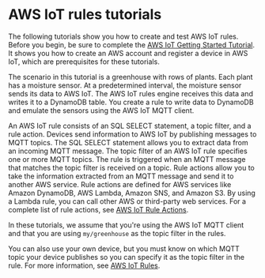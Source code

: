 # AWS IoT rules tutorials<a name="iot-rules-tutorial"></a>

The following tutorials show you how to create and test AWS IoT rules\. Before you begin, be sure to complete the [AWS IoT Getting Started Tutorial](iot-gs.md)\. It shows you how to create an AWS account and register a device in AWS IoT, which are prerequisites for these tutorials\.

The scenario in this tutorial is a greenhouse with rows of plants\. Each plant has a moisture sensor\. At a predetermined interval, the moisture sensor sends its data to AWS IoT\. The AWS IoT rules engine receives this data and writes it to a DynamoDB table\. You create a rule to write data to DynamoDB and emulate the sensors using the AWS IoT MQTT client\.

An AWS IoT rule consists of an SQL SELECT statement, a topic filter, and a rule action\. Devices send information to AWS IoT by publishing messages to MQTT topics\. The SQL SELECT statement allows you to extract data from an incoming MQTT message\. The topic filter of an AWS IoT rule specifies one or more MQTT topics\. The rule is triggered when an MQTT message that matches the topic filter is received on a topic\. Rule actions allow you to take the information extracted from an MQTT message and send it to another AWS service\. Rule actions are defined for AWS services like Amazon DynamoDB, AWS Lambda, Amazon SNS, and Amazon S3\. By using a Lambda rule, you can call other AWS or third\-party web services\. For a complete list of rule actions, see [AWS IoT Rule Actions](iot-rule-actions.md)\.

In these tutorials, we assume that you're using the AWS IoT MQTT client and that you are using `my/greenhouse` as the topic filter in the rules\.

You can also use your own device, but you must know on which MQTT topic your device publishes so you can specify it as the topic filter in the rule\. For more information, see [AWS IoT Rules](iot-rules.md)\.